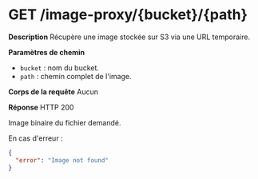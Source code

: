 # GET /image-proxy/{bucket}/{path}

**Description**
Récupère une image stockée sur S3 via une URL temporaire.

**Paramètres de chemin**
- `bucket` : nom du bucket.
- `path` : chemin complet de l'image.

**Corps de la requête**
Aucun

**Réponse**
HTTP 200

Image binaire du fichier demandé.

En cas d'erreur :

```json
{
  "error": "Image not found"
}
```
